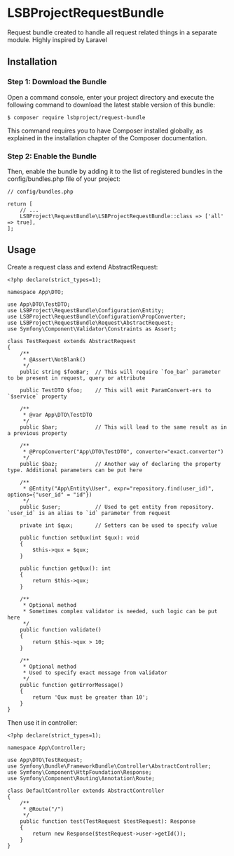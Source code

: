 # LSBProjectRequestBundle

Request bundle created to handle all request related things in a separate module. Highly inspired by Laravel

## Installation

### Step 1: Download the Bundle

Open a command console, enter your project directory and execute the following command to download the latest stable version of this bundle:

```
$ composer require lsbproject/request-bundle
```

This command requires you to have Composer installed globally, as explained in the installation chapter of the Composer documentation.

### Step 2: Enable the Bundle
Then, enable the bundle by adding it to the list of registered bundles in the config/bundles.php file of your project:

```
// config/bundles.php

return [
    // ...
    LSBProject\RequestBundle\LSBProjectRequestBundle::class => ['all' => true],
];
```

## Usage

Create a request class and extend AbstractRequest:
```
<?php declare(strict_types=1);

namespace App\DTO;

use App\DTO\TestDTO;
use LSBProject\RequestBundle\Configuration\Entity;
use LSBProject\RequestBundle\Configuration\PropConverter;
use LSBProject\RequestBundle\Request\AbstractRequest;
use Symfony\Component\Validator\Constraints as Assert;

class TestRequest extends AbstractRequest
{
    /**
     * @Assert\NotBlank()
     */
    public string $fooBar;  // This will require `foo_bar` parameter to be present in request, query or attribute

    public TestDTO $foo;    // This will emit ParamConvert-ers to `$service` property

    /**
     * @var App\DTO\TestDTO
     */
    public $bar;            // This will lead to the same result as in a previous property

    /**
     * @PropConverter("App\DTO\TestDTO", converter="exact.converter")
     */
    public $baz;            // Another way of declaring the property type. Additional parameters can be put here

    /**
     * @Entity("App\Entity\User", expr="repository.find(user_id)", options={"user_id" = "id"})
     */
    public $user;           // Used to get entity from repository. `user_id` is an alias to `id` parameter from request

    private int $qux;       // Setters can be used to specify value

    public function setQux(int $qux): void
    {
        $this->qux = $qux;
    }

    public function getQux(): int
    {
        return $this->qux;
    }

    /**
     * Optional method
     * Sometimes complex validator is needed, such logic can be put here
     */
    public function validate()
    {
        return $this->qux > 10;
    }

    /**
     * Optional method
     * Used to specify exact message from validator
     */
    public function getErrorMessage()
    {
        return 'Qux must be greater than 10';
    }
}

```

Then use it in controller:
```
<?php declare(strict_types=1);

namespace App\Controller;

use App\DTO\TestRequest;
use Symfony\Bundle\FrameworkBundle\Controller\AbstractController;
use Symfony\Component\HttpFoundation\Response;
use Symfony\Component\Routing\Annotation\Route;

class DefaultController extends AbstractController
{
    /**
     * @Route("/")
     */
    public function test(TestRequest $testRequest): Response
    {
        return new Response($testRequest->user->getId());
    }
}

```
